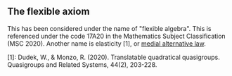 ## The flexible axiom

This has been considered under the name of "flexible algebra". This is referenced under the code 17A20 in the Mathematics Subject Classification (MSC 2020).  Another name is elasticity [1], or [medial alternative law](https://arxiv.org/abs/1408.0991).

[1]: Dudek, W., & Monzo, R. (2020). Translatable quadratical quasigroups. Quasigroups and Related Systems, 44(2), 203-228.

